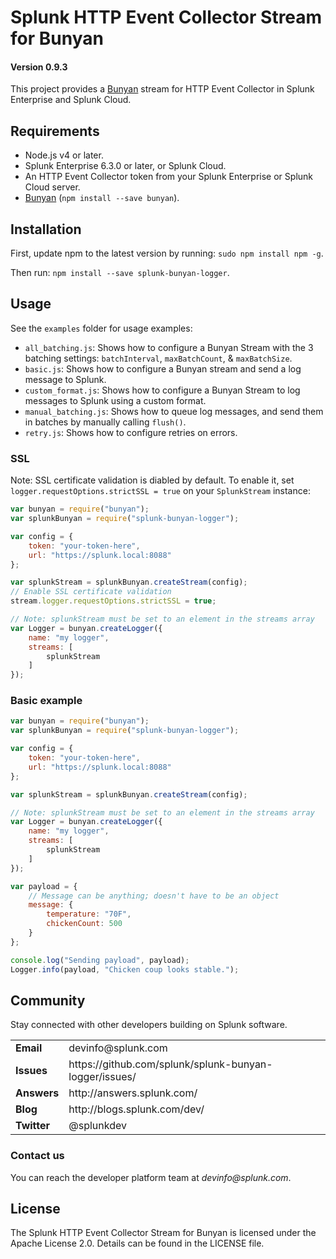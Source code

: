 # Splunk HTTP Event Collector Stream for Bunyan

#### Version 0.9.3

This project provides a [Bunyan](https://www.npmjs.com/package/bunyan) stream for HTTP Event Collector in Splunk Enterprise and Splunk Cloud.

## Requirements

* Node.js v4 or later.
* Splunk Enterprise 6.3.0 or later, or Splunk Cloud.
* An HTTP Event Collector token from your Splunk Enterprise or Splunk Cloud server.
* [Bunyan](https://www.npmjs.com/package/bunyan) (`npm install --save bunyan`).

## Installation

First, update npm to the latest version by running: `sudo npm install npm -g`.

Then run: `npm install --save splunk-bunyan-logger`.

## Usage

See the `examples` folder for usage examples:

* `all_batching.js`: Shows how to configure a Bunyan Stream with the 3 batching settings: `batchInterval`, `maxBatchCount`, & `maxBatchSize`.
* `basic.js`: Shows how to configure a Bunyan stream and send a log message to Splunk.
* `custom_format.js`: Shows how to configure a Bunyan Stream to log messages to Splunk using a custom format.
* `manual_batching.js`: Shows how to queue log messages, and send them in batches by manually calling `flush()`.
* `retry.js`: Shows how to configure retries on errors.

### SSL

Note: SSL certificate validation is diabled by default.
To enable it, set `logger.requestOptions.strictSSL = true` on your `SplunkStream` instance:

```javascript
var bunyan = require("bunyan");
var splunkBunyan = require("splunk-bunyan-logger");

var config = {
    token: "your-token-here",
    url: "https://splunk.local:8088"
};

var splunkStream = splunkBunyan.createStream(config);
// Enable SSL certificate validation
stream.logger.requestOptions.strictSSL = true;

// Note: splunkStream must be set to an element in the streams array
var Logger = bunyan.createLogger({
    name: "my logger",
    streams: [
        splunkStream
    ]
});
```

### Basic example

```javascript
var bunyan = require("bunyan");
var splunkBunyan = require("splunk-bunyan-logger");

var config = {
    token: "your-token-here",
    url: "https://splunk.local:8088"
};

var splunkStream = splunkBunyan.createStream(config);

// Note: splunkStream must be set to an element in the streams array
var Logger = bunyan.createLogger({
    name: "my logger",
    streams: [
        splunkStream
    ]
});

var payload = {
    // Message can be anything; doesn't have to be an object
    message: {
        temperature: "70F",
        chickenCount: 500
    }
};

console.log("Sending payload", payload);
Logger.info(payload, "Chicken coup looks stable.");
```

## Community

Stay connected with other developers building on Splunk software.

<table>

<tr>
<td><b>Email</b></td>
<td>devinfo@splunk.com</td>
</tr>

<tr>
<td><b>Issues</b>
<td><span>https://github.com/splunk/splunk-bunyan-logger/issues/</span></td>
</tr>

<tr>
<td><b>Answers</b>
<td><span>http://answers.splunk.com/</span></td>
</tr>

<tr>
<td><b>Blog</b>
<td><span>http://blogs.splunk.com/dev/</span></td>
</tr>

<tr>
<td><b>Twitter</b>
<td>@splunkdev</td>
</tr>

</table>

### Contact us

You can reach the developer platform team at _devinfo@splunk.com_.

## License

The Splunk HTTP Event Collector Stream for Bunyan is licensed under the Apache
License 2.0. Details can be found in the LICENSE file.
